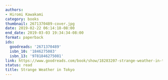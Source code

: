 ```yaml
---
authors:
- Hiromi Kawakami
category: books
thumbnail: 2671370489-cover.jpg
date: 2019-02-22 06:14:18-08:00
end_date: 2019-03-03 19:34:34-08:00
format: paperback
ids:
  goodreads: '2671370489'
  isbn_10: '1846275083'
  isbn_13: '9781846275081'
link: https://www.goodreads.com/book/show/18283207-strange-weather-in-tokyo
status: read
title: Strange Weather in Tokyo
---
```

